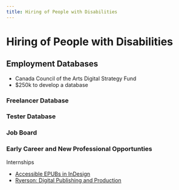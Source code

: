 ```yaml
---
title: Hiring of People with Disabilities
---
```

# Hiring of People with Disabilities

## Employment Databases
- Canada Council of the Arts Digital Strategy Fund
- $250k to develop a database 

### Freelancer Database

### Tester Database

### Job Board

### Early Career and New Professional Opportunties

Internships

- [Accessible EPUBs in InDesign](https://www.lynda.com/InDesign-tutorials/EPUB-Accessibility-Using-InDesign/751319-2.html)
- [Ryerson: Digital Publishing and Production](https://continuing.ryerson.ca/search/publicCourseSearchDetails.do?method=load&courseId=26169)